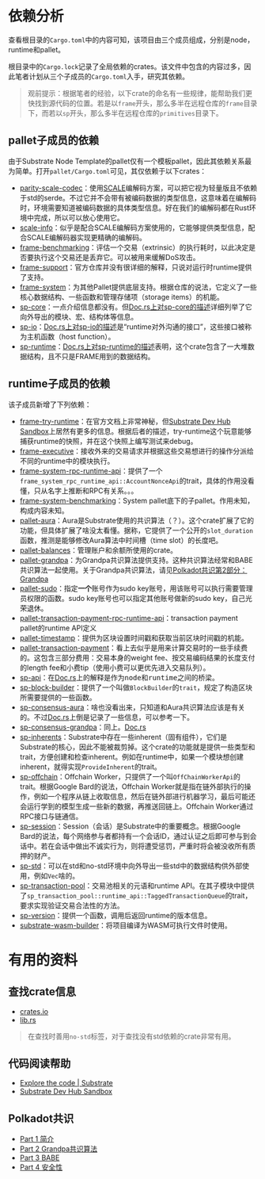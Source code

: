 # 依赖分析

查看根目录的`Cargo.toml`中的内容可知，该项目由三个成员组成，分别是node，runtime和pallet。

根目录中的`Cargo.lock`记录了全局依赖的crates。该文件中包含的内容过多，因此笔者计划从三个子成员的`Cargo.toml`入手，研究其依赖。

> 观前提示：根据笔者的经验，以下crate的命名有一些规律，能帮助我们更快找到源代码的位置。若是以`frame`开头，那么多半在远程仓库的`frame`目录下，而若以`sp`开头，那么多半在远程仓库的`primitives`目录下。

## pallet子成员的依赖

由于Substrate Node Template的pallet仅有一个模板pallet，因此其依赖关系最为简单。打开`pallet/Cargo.toml`可见，其仅依赖于以下crates：

- [parity-scale-codec](https://crates.io/crates/parity-scale-codec)：使用[SCALE](https://docs.substrate.io/reference/scale-codec/)编解码方案，可以把它视为轻量版且不依赖于std的serde。不过它并不会带有被编码数据的类型信息，这意味着在编解码时，环境需要知道被编码数据的具体类型信息。好在我们的编解码都在Rust环境中完成，所以可以放心使用它。
- [scale-info](https://crates.io/crates/scale-info)：似乎是配合SCALE编解码方案使用的，它能够提供类型信息，配合SCALE编解码器实现更精确的编解码。
- [frame-benchmarking](https://github.com/paritytech/substrate/tree/polkadot-v1.0.0/frame/benchmarking)：评估一个交易（extrinsic）的执行耗时，以此决定是否要执行这个交易还是丢弃它。可以被用来缓解DoS攻击。
- [frame-support](https://github.com/paritytech/substrate/tree/polkadot-v1.0.0/frame/support)：官方仓库并没有很详细的解释，只说对运行时runtime提供了支持。
- [frame-system](https://github.com/paritytech/substrate/tree/polkadot-v1.0.0/frame/system)：为其他Pallet提供底层支持。根据仓库的说法，它定义了一些核心数据结构、一些函数和管理存储项（storage items）的机能。
- [sp-core](https://github.com/paritytech/substrate/tree/polkadot-v1.0.0/primitives/core)：一点介绍信息都没有。但[Doc.rs上对sp-core的描述](https://docs.rs/sp-core/latest/sp_core/)详细列举了它向外导出的模块、宏、结构体等信息。
- [sp-io](https://github.com/paritytech/substrate/tree/polkadot-v1.0.0/primitives/io)：[Doc.rs上对sp-io的描述](https://docs.rs/sp-io/latest/sp_io/)是“runtime对外沟通的接口”，这些接口被称为主机函数（host function）。
- [sp-runtime](https://github.com/paritytech/substrate/tree/polkadot-v1.0.0/primitives/runtime)：[Doc.rs上对sp-runtime的描述](https://docs.rs/sp-runtime/latest/sp_runtime/)表明，这个crate包含了一大堆数据结构，且不只是FRAME用到的数据结构。

## runtime子成员的依赖

该子成员新增了下列依赖：

- [frame-try-runtime](https://github.com/paritytech/substrate/tree/polkadot-v1.0.0/frame/try-runtime)：在官方文档上非常神秘，但[Substrate Dev Hub Sandbox](https://lsgunnlsgunn.github.io/dev-hub-sandbox-tabs/reference/command-line-tools/try-runtime/)上居然有更多的信息。根据后者的描述，try-runtime这个玩意能够捕获runtime的快照，并在这个快照上编写测试来debug。
- [frame-executive](https://github.com/paritytech/substrate/tree/polkadot-v1.0.0/frame/executive)：接收外来的交易请求并根据这些交易想进行的操作分派给不同的runtime中的模块执行。
- [frame-system-rpc-runtime-api](https://github.com/paritytech/substrate/tree/polkadot-v1.0.0/frame/system/rpc/runtime-api)：提供了一个`frame_system_rpc_runtime_api::AccountNonceApi`的trait，具体的作用没看懂，只从名字上推断和RPC有关系。。。
- [frame-system-benchmarking](https://github.com/paritytech/substrate/tree/polkadot-v1.0.0/frame/system/benchmarking)：System pallet底下的子pallet。作用未知，构成内容未知。
- [pallet-aura](https://github.com/paritytech/substrate/tree/polkadot-v1.0.0/frame/aura)：Aura是Substrate使用的共识算法（？）。这个crate扩展了它的功能，但具体扩展了啥没太看懂。据称，它提供了一个公开的`slot_duration`函数，推测是能够修改Aura算法中时间槽（time slot）的长度吧。
- [pallet-balances](https://github.com/paritytech/substrate/tree/polkadot-v1.0.0/frame/balances)：管理账户和余额所使用的crate。
- [pallet-grandpa](https://github.com/paritytech/substrate/tree/polkadot-v1.0.0/frame/grandpa)：为Grandpa共识算法提供支持。这种共识算法经常和BABE共识算法一起使用。关于Grandpa共识算法，请见[Polkadot共识第2部分：Grandpa](https://polkadot.network/blog/polkadotgong-shi-di-2bu-fen-grandpa)
- [pallet-sudo](https://github.com/paritytech/substrate/tree/polkadot-v1.0.0/frame/sudo)：指定**一个**账号作为sudo key账号，用该账号可以执行需要管理员权限的函数。sudo key账号也可以指定其他账号做新的sudo key，自己光荣退休。
- [pallet-transaction-payment-rpc-runtime-api](https://github.com/paritytech/substrate/tree/polkadot-v1.0.0/frame/transaction-payment/rpc/runtime-api)：transaction payment pallet的runtime API定义
- [pallet-timestamp](https://github.com/paritytech/substrate/tree/polkadot-v1.0.0/frame/timestamp)：提供为区块设置时间戳和获取当前区块时间戳的机能。
- [pallet-transaction-payment](https://lib.rs/crates/pallet-transaction-payment)：看上去似乎是用来计算交易时的一些手续费的。这包含三部分费用：交易本身的weight fee、按交易编码结果的长度支付的length fee和小费tip（使用小费可以更优先进入交易队列）。
- [sp-api](https://github.com/paritytech/substrate/tree/polkadot-v1.0.0/primitives/api)：在[Doc.rs](https://docs.rs/sp-api/latest/sp_api/)上的解释是<kbd>作为node和runtime之间的桥梁</kbd>。
- [sp-block-builder](https://github.com/paritytech/substrate/tree/polkadot-v1.0.0/primitives/block-builder)：提供了一个叫做`BlockBuilder`的`trait`，规定了构造区块所需要提供的一些函数。
- [sp-consensus-aura](https://docs.rs/sp-consensus-aura/latest/sp_consensus_aura/)：啥也没看出来，只知道和Aura共识算法应该是有关的。不过[Doc.rs](https://docs.rs/sp-consensus-aura/latest/sp_consensus_aura/)上倒是记录了一些信息，可以参考一下。
- [sp-consensus-grandpa](https://github.com/paritytech/substrate/tree/polkadot-v1.0.0/primitives/consensus/grandpa)：同上。[Doc.rs](https://docs.rs/sp-consensus-grandpa/latest/sp_consensus_grandpa/)
- [sp-inherents](https://github.com/paritytech/substrate/tree/polkadot-v1.0.0/primitives/inherents)：Substrate中存在一些inherent（固有组件），它们是Substrate的核心，因此不能被裁剪掉。这个crate的功能就是提供一些类型和trait，方便创建和检查inherent。例如在runtime中，如果一个模块想创建inherent，就得实现`ProvideInherent`的trait。
- [sp-offchain](https://github.com/paritytech/substrate/tree/polkadot-v1.0.0/primitives/offchain)：Offchain Worker，只提供了一个叫`OffChainWorkerApi`的trait。根据Google Bard的说法，Offchain Worker就是指在链外部执行的操作，例如一个程序从链上收取信息，然后在链外部进行机器学习，最后可能还会运行学到的模型生成一些新的数据，再推送回链上。Offchain Worker通过RPC接口与链通信。
- [sp-session](https://github.com/paritytech/substrate/tree/polkadot-v1.0.0/primitives/session)：Session（会话）是Substrate中的重要概念。根据Google Bard的说法，每个网络参与者都持有一个会话ID，通过认证之后即可参与到会话中。若在会话中做出不诚实行为，则将遭受惩罚，严重时将会被没收所有质押的财产。
- [sp-std](https://github.com/paritytech/substrate/tree/polkadot-v1.0.0/primitives/std)：可以在std和no-std环境中向外导出一些std中的数据结构供外部使用，例如`Vec`啥的。
- [sp-transaction-pool](https://github.com/paritytech/substrate/tree/polkadot-v1.0.0/primitives/transaction-pool)：交易池相关的元语和runtime API。在其子模块中提供了`sp_transaction_pool::runtime_api::TaggedTransactionQueue`的trait，要求实现验证交易合法性的方法。
- [sp-version](https://github.com/paritytech/substrate/tree/polkadot-v1.0.0/primitives/version)：提供一个函数，调用后返回runtime的版本信息。
- [substrate-wasm-builder](https://github.com/paritytech/substrate/tree/polkadot-v1.0.0/utils/wasm-builder)：将项目编译为WASM可执行文件时使用。

# 有用的资料


## 查找crate信息

- [crates.io](https://crates.io/)
- [lib.rs](https://lib.rs/)

> 在查找时善用`no-std`标签，对于查找没有std依赖的crate非常有用。

## 代码阅读帮助

- [Explore the code | Substrate](https://docs.substrate.io/quick-start/explore-the-code/)
- [Substrate Dev Hub Sandbox](https://lsgunnlsgunn.github.io/dev-hub-sandbox-tabs/)

## Polkadot共识

- [Part 1 简介](https://polkadot.network/blog/polkadotgong-shi-di-1bu-fen-jian-jie)
- [Part 2 Grandpa共识算法](https://polkadot.network/blog/polkadotgong-shi-di-2bu-fen-grandpa)
- [Part 3 BABE](https://polkadot.network/blog/polkadotgong-shi-di-3bu-fen-babe)
- [Part 4 安全性](https://polkadot.network/blog/polkadotgong-shi-di-4bu-fen-an-quan-xing)